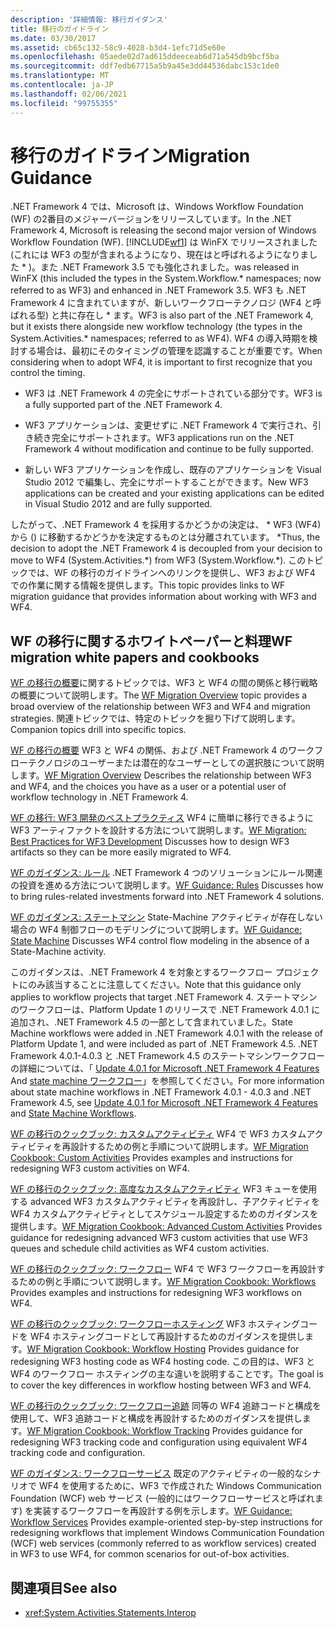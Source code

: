 ```yaml
---
description: '詳細情報: 移行ガイダンス'
title: 移行のガイドライン
ms.date: 03/30/2017
ms.assetid: cb65c132-58c9-4028-b3d4-1efc71d5e60e
ms.openlocfilehash: 05aede02d7ad615ddeeceab6d71a545db9bcf5ba
ms.sourcegitcommit: ddf7edb67715a5b9a45e3dd44536dabc153c1de0
ms.translationtype: MT
ms.contentlocale: ja-JP
ms.lasthandoff: 02/06/2021
ms.locfileid: "99755355"
---
```

# <a name="migration-guidance"></a><span data-ttu-id="2ba64-103">移行のガイドライン</span><span class="sxs-lookup"><span data-stu-id="2ba64-103">Migration Guidance</span></span>

<span data-ttu-id="2ba64-104">.NET Framework 4 では、Microsoft は、Windows Workflow Foundation (WF) の2番目のメジャーバージョンをリリースしています。</span><span class="sxs-lookup"><span data-stu-id="2ba64-104">In the .NET Framework 4, Microsoft is releasing the second major version of Windows Workflow Foundation (WF).</span></span> [!INCLUDE[wf1](../../../includes/wf1-md.md)] <span data-ttu-id="2ba64-105">は WinFX でリリースされました (これには WF3 の型が含まれるようになり、現在はと呼ばれるようになりました \* )。また .NET Framework 3.5 でも強化されました。</span><span class="sxs-lookup"><span data-stu-id="2ba64-105">was released in WinFX (this included the types in the System.Workflow.\* namespaces; now referred to as WF3) and enhanced in .NET Framework 3.5.</span></span> <span data-ttu-id="2ba64-106">WF3 も .NET Framework 4 に含まれていますが、新しいワークフローテクノロジ (WF4 と呼ばれる型) と共に存在し \* ます。</span><span class="sxs-lookup"><span data-stu-id="2ba64-106">WF3 is also part of the .NET Framework 4, but it exists there alongside new workflow technology (the types in the System.Activities.\* namespaces; referred to as WF4).</span></span> <span data-ttu-id="2ba64-107">WF4 の導入時期を検討する場合は、最初にそのタイミングの管理を認識することが重要です。</span><span class="sxs-lookup"><span data-stu-id="2ba64-107">When considering when to adopt WF4, it is important to first recognize that you control the timing.</span></span>

- <span data-ttu-id="2ba64-108">WF3 は .NET Framework 4 の完全にサポートされている部分です。</span><span class="sxs-lookup"><span data-stu-id="2ba64-108">WF3 is a fully supported part of the .NET Framework 4.</span></span>

- <span data-ttu-id="2ba64-109">WF3 アプリケーションは、変更せずに .NET Framework 4 で実行され、引き続き完全にサポートされます。</span><span class="sxs-lookup"><span data-stu-id="2ba64-109">WF3 applications run on the .NET Framework 4 without modification and continue to be fully supported.</span></span>

- <span data-ttu-id="2ba64-110">新しい WF3 アプリケーションを作成し、既存のアプリケーションを Visual Studio 2012 で編集し、完全にサポートすることができます。</span><span class="sxs-lookup"><span data-stu-id="2ba64-110">New WF3 applications can be created and your existing applications can be edited in Visual Studio 2012 and are fully supported.</span></span>

 <span data-ttu-id="2ba64-111">したがって、.NET Framework 4 を採用するかどうかの決定は、 \* WF3 (WF4) から () に移動するかどうかを決定するものとは分離されています。 \*</span><span class="sxs-lookup"><span data-stu-id="2ba64-111">Thus, the decision to adopt the .NET Framework 4 is decoupled from your decision to move to WF4 (System.Activities.\*) from WF3 (System.Workflow.\*).</span></span> <span data-ttu-id="2ba64-112">このトピックでは、WF の移行のガイドラインへのリンクを提供し、WF3 および WF4 での作業に関する情報を提供します。</span><span class="sxs-lookup"><span data-stu-id="2ba64-112">This topic provides links to WF migration guidance that provides information about working with WF3 and WF4.</span></span>

## <a name="wf-migration-white-papers-and-cookbooks"></a><span data-ttu-id="2ba64-113">WF の移行に関するホワイトペーパーと料理</span><span class="sxs-lookup"><span data-stu-id="2ba64-113">WF migration white papers and cookbooks</span></span>

 <span data-ttu-id="2ba64-114">[WF の移行の概要](/previous-versions/appfabric/ff383417(v=azure.10))に関するトピックでは、WF3 と WF4 の間の関係と移行戦略の概要について説明します。</span><span class="sxs-lookup"><span data-stu-id="2ba64-114">The [WF Migration Overview](/previous-versions/appfabric/ff383417(v=azure.10)) topic provides a broad overview of the relationship between WF3 and WF4 and migration strategies.</span></span> <span data-ttu-id="2ba64-115">関連トピックでは、特定のトピックを掘り下げて説明します。</span><span class="sxs-lookup"><span data-stu-id="2ba64-115">Companion topics drill into specific topics.</span></span>

 <span data-ttu-id="2ba64-116">[WF の移行の概要](/previous-versions/appfabric/ff383417(v=azure.10)) WF3 と WF4 の関係、および .NET Framework 4 のワークフローテクノロジのユーザーまたは潜在的なユーザーとしての選択肢について説明します。</span><span class="sxs-lookup"><span data-stu-id="2ba64-116">[WF Migration Overview](/previous-versions/appfabric/ff383417(v=azure.10)) Describes the relationship between WF3 and WF4, and the choices you have as a user or a potential user of workflow technology in .NET Framework 4.</span></span>

 <span data-ttu-id="2ba64-117">[WF の移行: WF3 開発のベストプラクティス](/previous-versions/appfabric/ff383417(v=azure.10)) WF4 に簡単に移行できるように WF3 アーティファクトを設計する方法について説明します。</span><span class="sxs-lookup"><span data-stu-id="2ba64-117">[WF Migration: Best Practices for WF3 Development](/previous-versions/appfabric/ff383417(v=azure.10)) Discusses how to design WF3 artifacts so they can be more easily migrated to WF4.</span></span>

 <span data-ttu-id="2ba64-118">[WF のガイダンス: ルール](/previous-versions/appfabric/ff383417(v=azure.10)) .NET Framework 4 つのソリューションにルール関連の投資を進める方法について説明します。</span><span class="sxs-lookup"><span data-stu-id="2ba64-118">[WF Guidance: Rules](/previous-versions/appfabric/ff383417(v=azure.10)) Discusses how to bring rules-related investments forward into .NET Framework 4 solutions.</span></span>

 <span data-ttu-id="2ba64-119">[WF のガイダンス: ステートマシン](/previous-versions/appfabric/ff383417(v=azure.10)) State-Machine アクティビティが存在しない場合の WF4 制御フローのモデリングについて説明します。</span><span class="sxs-lookup"><span data-stu-id="2ba64-119">[WF Guidance: State Machine](/previous-versions/appfabric/ff383417(v=azure.10)) Discusses WF4 control flow modeling in the absence of a State-Machine activity.</span></span>

 <span data-ttu-id="2ba64-120">このガイダンスは、.NET Framework 4 を対象とするワークフロー プロジェクトにのみ該当することに注意してください。</span><span class="sxs-lookup"><span data-stu-id="2ba64-120">Note that this guidance only applies to workflow projects that target .NET Framework 4.</span></span> <span data-ttu-id="2ba64-121">ステートマシンのワークフローは、Platform Update 1 のリリースで .NET Framework 4.0.1 に追加され、.NET Framework 4.5 の一部として含まれていました。</span><span class="sxs-lookup"><span data-stu-id="2ba64-121">State Machine workflows were added in .NET Framework 4.0.1 with the release of Platform Update 1, and were included as part of .NET Framework 4.5.</span></span> <span data-ttu-id="2ba64-122">.NET Framework 4.0.1-4.0.3 と .NET Framework 4.5 のステートマシンワークフローの詳細については、「 [Update 4.0.1 for Microsoft .NET Framework 4 Features](/previous-versions/dotnet/netframework-4.0/hh290669(v=vs.100)) And [state machine ワークフロー](state-machine-workflows.md)」を参照してください。</span><span class="sxs-lookup"><span data-stu-id="2ba64-122">For more information about state machine workflows in .NET Framework 4.0.1 - 4.0.3 and .NET Framework 4.5, see [Update 4.0.1 for Microsoft .NET Framework 4 Features](/previous-versions/dotnet/netframework-4.0/hh290669(v=vs.100)) and [State Machine Workflows](state-machine-workflows.md).</span></span>

 <span data-ttu-id="2ba64-123">[WF の移行のクックブック: カスタムアクティビティ](/previous-versions/appfabric/ff383417(v=azure.10)) WF4 で WF3 カスタムアクティビティを再設計するための例と手順について説明します。</span><span class="sxs-lookup"><span data-stu-id="2ba64-123">[WF Migration Cookbook: Custom Activities](/previous-versions/appfabric/ff383417(v=azure.10)) Provides examples and instructions for redesigning WF3 custom activities on WF4.</span></span>

 <span data-ttu-id="2ba64-124">[WF の移行のクックブック: 高度なカスタムアクティビティ](/previous-versions/appfabric/ff383417(v=azure.10)) WF3 キューを使用する advanced WF3 カスタムアクティビティを再設計し、子アクティビティを WF4 カスタムアクティビティとしてスケジュール設定するためのガイダンスを提供します。</span><span class="sxs-lookup"><span data-stu-id="2ba64-124">[WF Migration Cookbook: Advanced Custom Activities](/previous-versions/appfabric/ff383417(v=azure.10)) Provides guidance for redesigning advanced WF3 custom activities that use WF3 queues and schedule child activities as WF4 custom activities.</span></span>

 <span data-ttu-id="2ba64-125">[WF の移行のクックブック: ワークフロー](/previous-versions/appfabric/ff383417(v=azure.10)) WF4 で WF3 ワークフローを再設計するための例と手順について説明します。</span><span class="sxs-lookup"><span data-stu-id="2ba64-125">[WF Migration Cookbook: Workflows](/previous-versions/appfabric/ff383417(v=azure.10)) Provides examples and instructions for redesigning WF3 workflows on WF4.</span></span>

 <span data-ttu-id="2ba64-126">[WF の移行のクックブック: ワークフローホスティング](/previous-versions/appfabric/ff383417(v=azure.10)) WF3 ホスティングコードを WF4 ホスティングコードとして再設計するためのガイダンスを提供します。</span><span class="sxs-lookup"><span data-stu-id="2ba64-126">[WF Migration Cookbook: Workflow Hosting](/previous-versions/appfabric/ff383417(v=azure.10)) Provides guidance for redesigning WF3 hosting code as WF4 hosting code.</span></span> <span data-ttu-id="2ba64-127">この目的は、WF3 と WF4 のワークフロー ホスティングの主な違いを説明することです。</span><span class="sxs-lookup"><span data-stu-id="2ba64-127">The goal is to cover the key differences in workflow hosting between WF3 and WF4.</span></span>

 <span data-ttu-id="2ba64-128">[WF の移行のクックブック: ワークフロー追跡](/previous-versions/appfabric/ff383417(v=azure.10)) 同等の WF4 追跡コードと構成を使用して、WF3 追跡コードと構成を再設計するためのガイダンスを提供します。</span><span class="sxs-lookup"><span data-stu-id="2ba64-128">[WF Migration Cookbook: Workflow Tracking](/previous-versions/appfabric/ff383417(v=azure.10)) Provides guidance for redesigning WF3 tracking code and configuration using equivalent WF4 tracking code and configuration.</span></span>

 <span data-ttu-id="2ba64-129">[WF のガイダンス: ワークフローサービス](/previous-versions/appfabric/ff383417(v=azure.10)) 既定のアクティビティの一般的なシナリオで WF4 を使用するために、WF3 で作成された Windows Communication Foundation (WCF) web サービス (一般的にはワークフローサービスと呼ばれます) を実装するワークフローを再設計する例を示します。</span><span class="sxs-lookup"><span data-stu-id="2ba64-129">[WF Guidance: Workflow Services](/previous-versions/appfabric/ff383417(v=azure.10)) Provides example-oriented step-by-step instructions for redesigning workflows that implement Windows Communication Foundation (WCF) web services (commonly referred to as workflow services) created in WF3 to use WF4, for common scenarios for out-of-box activities.</span></span>

## <a name="see-also"></a><span data-ttu-id="2ba64-130">関連項目</span><span class="sxs-lookup"><span data-stu-id="2ba64-130">See also</span></span>

- <xref:System.Activities.Statements.Interop>
